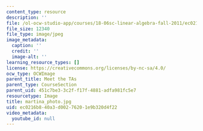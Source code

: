 ```yaml
---
content_type: resource
description: ''
file: /ol-ocw-studio-app/courses/18-06sc-linear-algebra-fall-2011/ec0216b840a3d00276201e9b320d4f22_martina_photo.jpg
file_size: 12340
file_type: image/jpeg
image_metadata:
  caption: ''
  credit: ''
  image-alt: ''
learning_resource_types: []
license: https://creativecommons.org/licenses/by-nc-sa/4.0/
ocw_type: OCWImage
parent_title: Meet the TAs
parent_type: CourseSection
parent_uid: 451c7be3-3c2f-f17f-4881-adfa981fc5e7
resourcetype: Image
title: martina_photo.jpg
uid: ec0216b8-40a3-d002-7620-1e9b320d4f22
video_metadata:
  youtube_id: null
---
```

